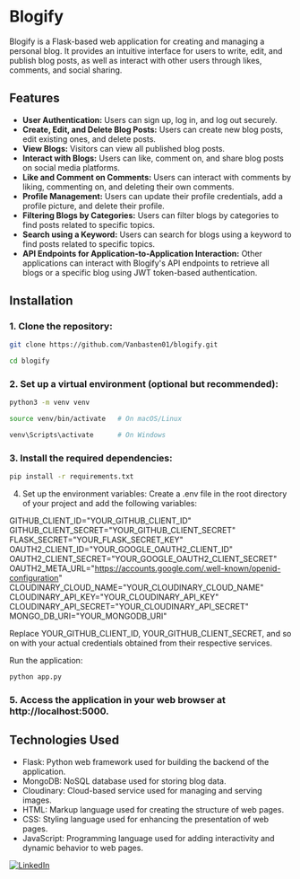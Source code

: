 # Blogify

Blogify is a Flask-based web application for creating and managing a personal blog. It provides an intuitive interface for users to write, edit, and publish blog posts, as well as interact with other users through likes, comments, and social sharing.

## Features

- **User Authentication:** Users can sign up, log in, and log out securely.
- **Create, Edit, and Delete Blog Posts:** Users can create new blog posts, edit existing ones, and delete posts.
- **View Blogs:** Visitors can view all published blog posts.
- **Interact with Blogs:** Users can like, comment on, and share blog posts on social media platforms.
- **Like and Comment on Comments:** Users can interact with comments by liking, commenting on, and deleting their own comments.
- **Profile Management:** Users can update their profile credentials, add a profile picture, and delete their profile.
- **Filtering Blogs by Categories:** Users can filter blogs by categories to find posts related to specific topics.
- **Search using a Keyword:** Users can search for blogs using a keyword to find posts related to specific topics.
- **API Endpoints for Application-to-Application Interaction:** Other applications can interact with Blogify's API endpoints to retrieve all blogs or a specific blog using JWT token-based authentication.


## Installation




### 1. Clone the repository:
```bash
git clone https://github.com/Vanbasten01/blogify.git
```
```bash
cd blogify
```

### 2. Set up a virtual environment (optional but recommended):
```bash
python3 -m venv venv
```
```bash
source venv/bin/activate   # On macOS/Linux
```
```bash
venv\Scripts\activate      # On Windows
```


### 3. Install the required dependencies:
```bash
pip install -r requirements.txt
```

4. Set up the environment variables:
Create a .env file in the root directory of your project and add the following variables:


GITHUB_CLIENT_ID="YOUR_GITHUB_CLIENT_ID"  
GITHUB_CLIENT_SECRET="YOUR_GITHUB_CLIENT_SECRET"  
FLASK_SECRET="YOUR_FLASK_SECRET_KEY"  
OAUTH2_CLIENT_ID="YOUR_GOOGLE_OAUTH2_CLIENT_ID"  
OAUTH2_CLIENT_SECRET="YOUR_GOOGLE_OAUTH2_CLIENT_SECRET"  
OAUTH2_META_URL="https://accounts.google.com/.well-known/openid-configuration"  
CLOUDINARY_CLOUD_NAME="YOUR_CLOUDINARY_CLOUD_NAME"  
CLOUDINARY_API_KEY="YOUR_CLOUDINARY_API_KEY"  
CLOUDINARY_API_SECRET="YOUR_CLOUDINARY_API_SECRET"  
MONGO_DB_URI="YOUR_MONGODB_URI"  

Replace YOUR_GITHUB_CLIENT_ID, YOUR_GITHUB_CLIENT_SECRET, and so on with your actual credentials obtained from their respective services.

Run the application:
```bash
python app.py
```



### 5. Access the application in your web browser at http://localhost:5000.

## Technologies Used

- Flask: Python web framework used for building the backend of the application.
- MongoDB: NoSQL database used for storing blog data.
- Cloudinary: Cloud-based service used for managing and serving images.
- HTML: Markup language used for creating the structure of web pages.
- CSS: Styling language used for enhancing the presentation of web pages.
- JavaScript: Programming language used for adding interactivity and dynamic behavior to web pages.

[![LinkedIn](https://img.shields.io/badge/LinkedIn-0077B5?style=flat&logo=linkedin&logoColor=white)](https://www.linkedin.com/in/fouad-yasin-76a489270/)
